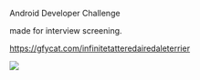 Android Developer Challenge

made for interview screening.

https://gfycat.com/infinitetatteredairedaleterrier

![](https://github.com/Cabreros/wolves_app_demo/blob/master/kGAi4vRBdt.gif)

